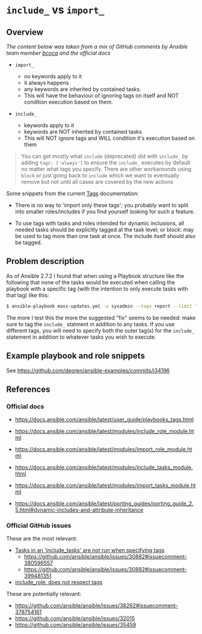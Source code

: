 # `include_` vs `import_`

## Overview

*The content below was taken from a mix of GitHub comments by Ansible team
member [bcoca](https://github.com/bcoca) and the official docs*

- `import_`
  - no keywords apply to it
  - it always happens
  - any keywords are inherited by contained tasks.
  - This will have the behaviour of ignoring tags on itself and NOT condition
    execution based on them.

- `include_`
  - keywords apply to it
  - keywords are NOT inherited by contained tasks
  - This will NOT ignore tags and WILL condition it's execution based on them

> You can get mostly what `include` (deprecated) did with `include_` by adding
`tags: ['always']` to ensure the `include_` executes by default no matter what
tags you specify. There are other workarounds using `block` or just going back
to `include` which we want to eventually remove but not until all cases are
covered by the new actions

Some snippets from the current
[Tags](https://docs.ansible.com/ansible/latest/user_guide/playbooks_tags.html)
documentation:

- There is no way to 'import only these tags'; you probably want to split into
  smaller roles/includes if you find yourself looking for such a feature.

- To use tags with tasks and roles intended for dynamic inclusions, all needed
  tasks should be explicitly tagged at the task level; or block: may be used to
  tag more than one task at once. The include itself should also be tagged.

## Problem description

As of Ansible 2.7.2 I found that when using a Playbook structure like the
following that none of the tasks would be executed when calling the playbook with
a specific tag (with the intention to only execute tasks with that tag) like
this:

```bash
$ ansible-playbook mass-updates.yml -u sysadmin --tags report --limit "testing"
```

The more I test this the more the suggested "fix" seems to be needed: make
sure to tag the `include_` statment in addition to any tasks. If you use
different tags, you will need to specify both the outer tag(s) for the
`include_` statement in addition to whatever tasks you wish to execute.

## Example playbook and role snippets

See <https://github.com/deoren/ansible-examples/commits/i34196>

## References

### Official docs

- <https://docs.ansible.com/ansible/latest/user_guide/playbooks_tags.html>
- <https://docs.ansible.com/ansible/latest/modules/include_role_module.html>
- <https://docs.ansible.com/ansible/latest/modules/import_role_module.html>
- <https://docs.ansible.com/ansible/latest/modules/include_tasks_module.html>
- <https://docs.ansible.com/ansible/latest/modules/import_tasks_module.html>

- <https://docs.ansible.com/ansible/latest/porting_guides/porting_guide_2.5.html#dynamic-includes-and-attribute-inheritance>

### Official GitHub issues

These are the most relevant:

- [Tasks in an 'include_tasks' are not run when specifying tags](https://github.com/ansible/ansible/issues/30882)
  - <https://github.com/ansible/ansible/issues/30882#issuecomment-380596557>
  - <https://github.com/ansible/ansible/issues/30882#issuecomment-399481351>
- [include_role: does not respect tags](https://github.com/ansible/ansible/issues/34196)

These are potentially relevant:

- <https://github.com/ansible/ansible/issues/38262#issuecomment-378754161>
- <https://github.com/ansible/ansible/issues/32015>
- <https://github.com/ansible/ansible/issues/35459>

